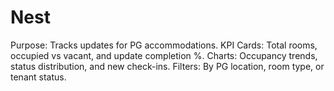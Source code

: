 # Nest
Purpose: Tracks updates for PG accommodations.  KPI Cards: Total rooms, occupied vs vacant, and update completion %.  Charts: Occupancy trends, status distribution, and new check-ins.  Filters: By PG location, room type, or tenant status.

